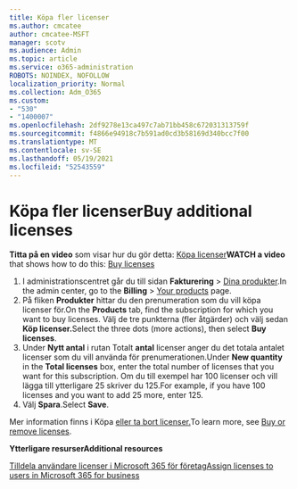 ```yaml
---
title: Köpa fler licenser
ms.author: cmcatee
author: cmcatee-MSFT
manager: scotv
ms.audience: Admin
ms.topic: article
ms.service: o365-administration
ROBOTS: NOINDEX, NOFOLLOW
localization_priority: Normal
ms.collection: Adm_O365
ms.custom:
- "530"
- "1400007"
ms.openlocfilehash: 2df9278e13ca497c7ab71bb458c672031313759f
ms.sourcegitcommit: f4866e94918c7b591ad0cd3b58169d340bcc7f00
ms.translationtype: MT
ms.contentlocale: sv-SE
ms.lasthandoff: 05/19/2021
ms.locfileid: "52543559"
---
```

# <a name="buy-additional-licenses"></a><span data-ttu-id="73e24-102">Köpa fler licenser</span><span class="sxs-lookup"><span data-stu-id="73e24-102">Buy additional licenses</span></span>

<span data-ttu-id="73e24-103">**Titta på en video** som visar hur du gör detta: [Köpa licenser](https://go.microsoft.com/fwlink/p/?linkid=2154857)</span><span class="sxs-lookup"><span data-stu-id="73e24-103">**WATCH a video** that shows how to do this: [Buy licenses](https://go.microsoft.com/fwlink/p/?linkid=2154857)</span></span>

1. <span data-ttu-id="73e24-104">I administrationscentret går du till sidan **Fakturering** > [Dina produkter](https://go.microsoft.com/fwlink/p/?linkid=842054).</span><span class="sxs-lookup"><span data-stu-id="73e24-104">In the admin center, go to the **Billing** > [Your products](https://go.microsoft.com/fwlink/p/?linkid=842054) page.</span></span>
2. <span data-ttu-id="73e24-105">På fliken **Produkter** hittar du den prenumeration som du vill köpa licenser för.</span><span class="sxs-lookup"><span data-stu-id="73e24-105">On the **Products** tab, find the subscription for which you want to buy licenses.</span></span> <span data-ttu-id="73e24-106">Välj de tre punkterna (fler åtgärder) och välj sedan **Köp licenser.**</span><span class="sxs-lookup"><span data-stu-id="73e24-106">Select the three dots (more actions), then select **Buy licenses**.</span></span>
3. <span data-ttu-id="73e24-107">Under **Nytt antal** i rutan Totalt **antal** licenser anger du det totala antalet licenser som du vill använda för prenumerationen.</span><span class="sxs-lookup"><span data-stu-id="73e24-107">Under **New quantity** in the **Total licenses** box, enter the total number of licenses that you want for this subscription.</span></span> <span data-ttu-id="73e24-108">Om du till exempel har 100 licenser och vill lägga till ytterligare 25 skriver du 125.</span><span class="sxs-lookup"><span data-stu-id="73e24-108">For example, if you have 100 licenses and you want to add 25 more, enter 125.</span></span>
4. <span data-ttu-id="73e24-109">Välj **Spara**.</span><span class="sxs-lookup"><span data-stu-id="73e24-109">Select **Save**.</span></span>

<span data-ttu-id="73e24-110">Mer information finns i Köpa [eller ta bort licenser.](/microsoft-365/commerce/licenses/buy-licenses)</span><span class="sxs-lookup"><span data-stu-id="73e24-110">To learn more, see [Buy or remove licenses](/microsoft-365/commerce/licenses/buy-licenses).</span></span>

<span data-ttu-id="73e24-111">**Ytterligare resurser**</span><span class="sxs-lookup"><span data-stu-id="73e24-111">**Additional resources**</span></span>

[<span data-ttu-id="73e24-112">Tilldela användare licenser i Microsoft 365 för företag</span><span class="sxs-lookup"><span data-stu-id="73e24-112">Assign licenses to users in Microsoft 365 for business</span></span>](/microsoft-365/admin/manage/assign-licenses-to-users)